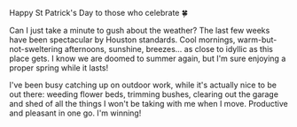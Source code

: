 Happy St Patrick's Day to those who celebrate 🍀

Can I just take a minute to gush about the weather? The last few weeks have been spectacular by Houston standards. Cool mornings, warm-but-not-sweltering afternoons, sunshine, breezes... as close to idyllic as this place gets. I know we are doomed to summer again, but I'm sure enjoying a proper spring while it lasts!

I've been busy catching up on outdoor work, while it's actually nice to be out there: weeding flower beds, trimming bushes, clearing out the garage and shed of all the things I won't be taking with me when I move. Productive and pleasant in one go. I'm winning!